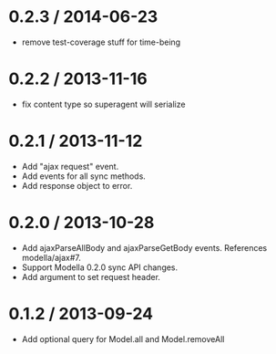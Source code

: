 
0.2.3 / 2014-06-23 
==================

 * remove test-coverage stuff for time-being

0.2.2 / 2013-11-16
==================

 * fix content type so superagent will serialize

0.2.1 / 2013-11-12
==================

 * Add "ajax request" event.
 * Add events for all sync methods.
 * Add response object to error.

0.2.0 / 2013-10-28
==================

  * Add ajaxParseAllBody and ajaxParseGetBody events. References modella/ajax#7.
  * Support Modella 0.2.0 sync API changes.
  * Add argument to set request header.

0.1.2 / 2013-09-24
==================

 * Add optional query for Model.all and Model.removeAll
